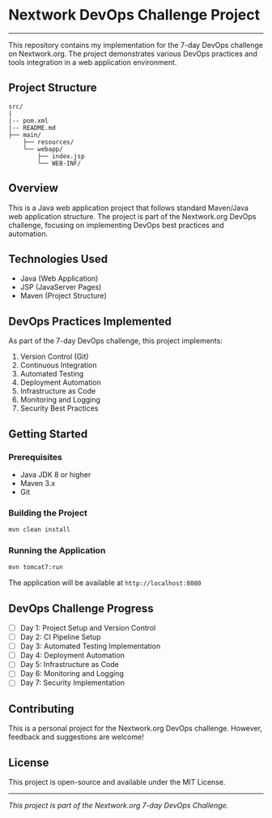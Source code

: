 # Nextwork DevOps Challenge Project
_____________________________
This repository contains my implementation for the 7-day DevOps challenge on Nextwork.org. The project demonstrates various DevOps practices and tools integration in a web application environment.

## Project Structure

```
src/
|
|-- pom.xml
|-- README.md
├── main/
    ├── resources/
    └── webapp/
        ├── index.jsp
        └── WEB-INF/

```

## Overview

This is a Java web application project that follows standard Maven/Java web application structure. The project is part of the Nextwork.org DevOps challenge, focusing on implementing DevOps best practices and automation.

## Technologies Used

- Java (Web Application)
- JSP (JavaServer Pages)
- Maven (Project Structure)

## DevOps Practices Implemented

As part of the 7-day DevOps challenge, this project implements:

1. Version Control (Git)
2. Continuous Integration
3. Automated Testing
4. Deployment Automation
5. Infrastructure as Code
6. Monitoring and Logging
7. Security Best Practices

## Getting Started

### Prerequisites

- Java JDK 8 or higher
- Maven 3.x
- Git

### Building the Project

```bash
mvn clean install
```

### Running the Application

```bash
mvn tomcat7:run
```

The application will be available at `http://localhost:8080`

## DevOps Challenge Progress

- [ ] Day 1: Project Setup and Version Control
- [ ] Day 2: CI Pipeline Setup
- [ ] Day 3: Automated Testing Implementation
- [ ] Day 4: Deployment Automation
- [ ] Day 5: Infrastructure as Code
- [ ] Day 6: Monitoring and Logging
- [ ] Day 7: Security Implementation

## Contributing

This is a personal project for the Nextwork.org DevOps challenge. However, feedback and suggestions are welcome!

## License

This project is open-source and available under the MIT License.

---

*This project is part of the Nextwork.org 7-day DevOps Challenge.*
